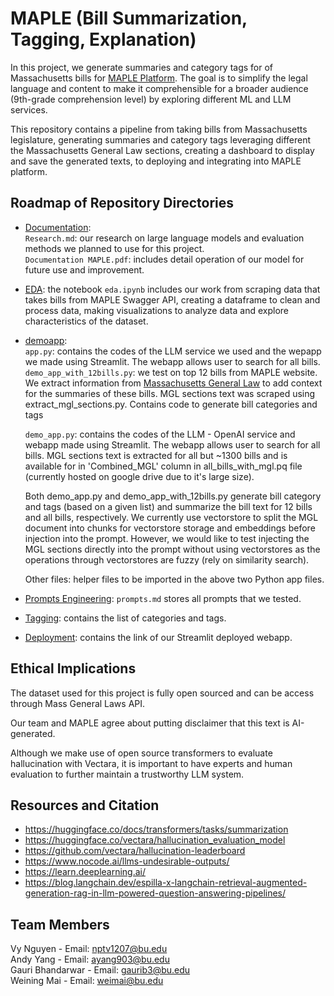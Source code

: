 # MAPLE (Bill Summarization, Tagging, Explanation)  
In this project, we generate summaries and category tags for of Massachusetts bills for [MAPLE Platform](https://www.mapletestimony.org/). The goal is to simplify the legal language and content to make it comprehensible for a broader audience (9th-grade comprehension level) by exploring different ML and LLM services.  

This repository contains a pipeline from taking bills from Massachusetts legislature, generating summaries and category tags leveraging different the Massachusetts General Law sections, creating a dashboard to display and save the generated texts, to deploying and integrating into MAPLE platform.

## Roadmap of Repository Directories
* [Documentation](https://github.com/vynpt/ml-maple-bill-summarization/tree/dev/Documentation):  
  ```Research.md```: our research on large language models and evaluation methods we planned to use for this project.  
  ```Documentation MAPLE.pdf```: includes detail operation of our model for future use and improvement.
  
* [EDA](https://github.com/vynpt/ml-maple-bill-summarization/tree/dev/EDA): the notebook ```eda.ipynb``` includes our work from scraping data that takes bills from MAPLE Swagger API, creating a dataframe to clean and process data, making visualizations to analyze data and explore characteristics of the dataset.
  
* [demoapp](https://github.com/vynpt/ml-maple-bill-summarization/tree/dev/demoapp):   
  ```app.py```: contains the codes of the LLM service we used and the wepapp we made using Streamlit. The webapp allows user to search for all bills.  
  ```demo_app_with_12bills.py```: we test on top 12 bills from MAPLE website. We extract information from [Massachusetts General Law](https://malegislature.gov/Laws/GeneralLaws) to add context for the summaries of these bills. MGL sections text was scraped using extract_mgl_sections.py. Contains code to generate bill categories and tags

  ```demo_app.py```: contains the codes of the LLM - OpenAI service and webapp made using Streamlit. The webapp allows user to search for all bills. MGL sections text is extracted for all but ~1300 bills and is available for in 'Combined_MGL' column in all_bills_with_mgl.pq file (currently hosted on google drive due to it's large size).

  Both demo_app.py and demo_app_with_12bills.py generate bill category and tags (based on a given list) and summarize the bill text for 12 bills and all bills, respectively. We currently use vectorstore to split the MGL document into chunks for vectorstore storage and embeddings before injection into the prompt. However, we would like to test injecting the MGL sections directly into the prompt without using vectorstores as the operations through vectorstores are fuzzy (rely on similarity search). 


  Other files: helper files to be imported in the above two Python app files.
  
* [Prompts Engineering](https://github.com/vynpt/ml-maple-bill-summarization/tree/dev/Prompts%20Engineering): ```prompts.md``` stores all prompts that we tested.
  
* [Tagging](https://github.com/vynpt/ml-maple-bill-summarization/tree/dev/Tagging): contains the list of categories and tags.
  
* [Deployment](https://github.com/vynpt/ml-maple-bill-summarization/tree/main/Deployment): contains the link of our Streamlit deployed webapp.   

## Ethical Implications
The dataset used for this project is fully open sourced and can be access through Mass General Laws API.   

Our team and MAPLE agree about putting disclaimer that this text is AI-generated.  

Although we make use of open source transformers to evaluate hallucination with Vectara, it is important to have experts and human evaluation to further maintain a trustworthy LLM system.

## Resources and Citation
* https://huggingface.co/docs/transformers/tasks/summarization 
* https://huggingface.co/vectara/hallucination_evaluation_model  
* https://github.com/vectara/hallucination-leaderboard  
* https://www.nocode.ai/llms-undesirable-outputs/  
* https://learn.deeplearning.ai/  
* https://blog.langchain.dev/espilla-x-langchain-retrieval-augmented-generation-rag-in-llm-powered-question-answering-pipelines/  

## Team Members
Vy Nguyen - Email: nptv1207@bu.edu   
Andy Yang - Email: ayang903@bu.edu   
Gauri Bhandarwar - Email: gaurib3@bu.edu    
Weining Mai - Email: weimai@bu.edu 
